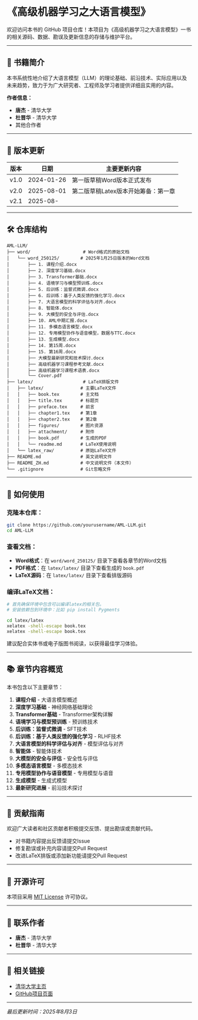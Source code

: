 # **《高级机器学习之大语言模型》**

欢迎访问本书的 GitHub 项目仓库！本项目为《高级机器学习之大语言模型》一书的相关源码、数据、勘误及更新信息的存储与维护平台。

---

## **📖 书籍简介**

本书系统性地介绍了大语言模型（LLM）的理论基础、前沿技术、实际应用以及未来趋势，致力于为广大研究者、工程师及学习者提供详细且实用的内容。

**作者信息：**

- **唐杰** - 清华大学
- **杜晋华** - 清华大学
- 其他合作者

---

## **🚀 版本更新**

| **版本** | **日期** | **主要更新内容**              |
| -------------- | -------------- | ----------------------------------- |
| v1.0           | 2024-01-26     | 第一版草稿Word版本正式发布          |
| v2.0           | 2025-08-01     | 第二版草稿Latex版本开始筹备：第一章 |
| v2.1           | 2025-08-       |                                     |

---

## **🛠️ 仓库结构**

```
AML-LLM/
├── word/                    # Word格式的原始文档
│   └── word_250125/        # 2025年1月25日版本的Word文档
│       ├── 1. 课程介绍.docx
│       ├── 2. 深度学习基础.docx
│       ├── 3. Transformer基础.docx
│       ├── 4. 语境学习与模型预训练.docx
│       ├── 5. 后训练：监督式微调.docx
│       ├── 6. 后训练：基于人类反馈的强化学习.docx
│       ├── 7. 大语言模型的科学评估与对齐.docx
│       ├── 8. 智能体.docx
│       ├── 9. 大模型的安全与评估.docx
│       ├── 10. AML中期汇报.docx
│       ├── 11. 多模态语言模型.docx
│       ├── 12. 专用模型协作与语音模型，数据与TTC.docx
│       ├── 13. 生成模型.docx
│       ├── 14. 第15周.docx
│       ├── 15. 第16周.docx
│       ├── 大模型最新研究和技术探讨.docx
│       ├── 高级机器学习课程参考文献.docx
│       ├── 高级机器学习课程术语表.docx
│       └── Cover.pdf
├── latex/                   # LaTeX排版文件
│   ├── latex/              # 主要LaTeX文件
│   │   ├── book.tex        # 主文档
│   │   ├── title.tex       # 标题页
│   │   ├── preface.tex     # 前言
│   │   ├── chapter1.tex    # 第1章
│   │   ├── chapter2.tex    # 第2章
│   │   ├── figures/        # 图片资源
│   │   ├── attachment/     # 附件
│   │   ├── book.pdf        # 生成的PDF
│   │   └── readme.md       # LaTeX使用说明
│   └── latex_raw/          # 原始LaTeX文件
├── README.md               # 英文说明文件
├── README_ZH.md            # 中文说明文件（本文件）
└── .gitignore              # Git忽略文件
```

---

## **🔧 如何使用**

### 克隆本仓库：

```bash
git clone https://github.com/yourusername/AML-LLM.git
cd AML-LLM
```

### 查看文档：

- **Word格式**：在 `word/word_250125/` 目录下查看各章节的Word文档
- **PDF格式**：在 `latex/latex/` 目录下查看生成的 `book.pdf`
- **LaTeX源码**：在 `latex/latex/` 目录下查看排版源码

### 编译LaTeX文档：

```bash
# 首先确保环境中包含可以编译latex的相关包。
# 安装依赖包到环境中：比如 pip install Pygments

cd latex/latex
xelatex -shell-escape book.tex
xelatex -shell-escape book.tex
```

建议配合实体书或电子版图书阅读，以获得最佳学习体验。

---

## **📚 章节内容概览**

本书包含以下主要章节：

1. **课程介绍** - 大语言模型概述
2. **深度学习基础** - 神经网络基础理论
3. **Transformer基础** - Transformer架构详解
4. **语境学习与模型预训练** - 预训练技术
5. **后训练：监督式微调** - SFT技术
6. **后训练：基于人类反馈的强化学习** - RLHF技术
7. **大语言模型的科学评估与对齐** - 模型评估与对齐
8. **智能体** - 智能体技术
9. **大模型的安全与评估** - 安全性与评估
10. **多模态语言模型** - 多模态技术
11. **专用模型协作与语音模型** - 专用模型与语音
12. **生成模型** - 生成式模型
13. **最新研究进展** - 前沿技术探讨

---

## **🙌 贡献指南**

欢迎广大读者和社区贡献者积极提交反馈、提出勘误或贡献代码。

* 对书籍内容提出反馈请提交Issue
* 修复勘误或补充内容请提交Pull Request
* 改进LaTeX排版或添加新功能请提交Pull Request

---

## **📜 开源许可**

本项目采用 [MIT License](LICENSE) 许可协议。

---

## **📧 联系作者**

* **唐杰** - 清华大学
* **杜晋华** - 清华大学

---

## **🔗 相关链接**

* [清华大学主页](https://www.tsinghua.edu.cn/)
* [GitHub项目页面](https://github.com/yourusername/AML-LLM)

---

*最后更新时间：2025年8月3日*
